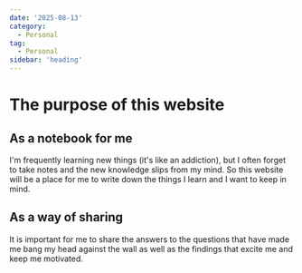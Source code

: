```yaml
---
date: '2025-08-13'
category:
  - Personal
tag:
  - Personal
sidebar: 'heading'
---
```


# The purpose of this website

## As a notebook for me

I'm frequently learning new things (it's like an addiction), but I often forget to take notes and
the new knowledge slips from my mind. So this website will be a place for me to write down the
things I learn and I want to keep in mind.

## As a way of sharing

It is important for me to share the answers to the questions that have made me bang my head against
the wall as well as the findings that excite me and keep me motivated.
